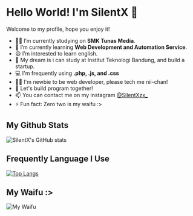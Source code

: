 # Hello World! I'm SilentX 👋

Welcome to my profile, hope you enjoy it!

- 👨‍🎓 I’m currently studying on **SMK Tunas Media**.
- 🌱 I’m currently learning **Web Development and Automation Service**.
- 😃 I’m interested to learn english.
- 🥺 My dream is i can study at Institut Teknologi Bandung, and build a startup.
- 💻 I'm frequently using **.php, .js, and .css**
- 👨‍💻 I'm newbie to be web developer, please tech me nii-chan!
- 🎈 Let's build program together!
- 📫 You can contact me on my instagram [@SilentXzx_](https://instagram.com/SilentXzx_)
- ⚡ Fun fact: Zero two is my waifu :>

## My Github Stats
![SilentX's GitHub stats](https://github-readme-stats.vercel.app/api?username=Silentx26&show_icons=true&theme=algolia)

## Frequently Language I Use
[![Top Langs](https://github-readme-stats.vercel.app/api/top-langs/?username=Silentx26&theme=algolia)](https://github.com/anuraghazra/github-readme-stats)

## My Waifu :>
![My Waifu](https://c.tenor.com/RegrbvEj4Y0AAAAC/zero-two-cute.gif)
